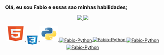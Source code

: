 ### Olá, eu sou Fabio e essas sao minhas habilidades;
<div align="center">
  <a href="https://github.com/FabioMarquesArao">
  <img height="180em" src="https://github-readme-stats.vercel.app/api?username=FabioMarquesArao&show_icons=true&theme=dark&include_all_commits=true&count_private=false"/>
  <img height="180em" src="https://github-readme-stats.vercel.app/api/top-langs/?username=FabioMarquesArao&layout=compact&langs_count=7&theme=dark"/>
</div></br>
<div align="center"> 
<img align="center-center" alt="Fabio-HTML" height="50" width="60" src="https://raw.githubusercontent.com/devicons/devicon/master/icons/html5/html5-original.svg">
<img align="center" alt="Fabio-CSS" height="30" width="40" src="https://raw.githubusercontent.com/devicons/devicon/master/icons/css3/css3-original.svg">
<img align="center-center" alt="Fabio-Python" height="50" width="60" src="https://raw.githubusercontent.com/devicons/devicon/master/icons/python/python-original.svg">
<img align="center" alt="Fabio-Python" height="30" width="40" src="https://icongr.am/devicon/git-original.svg?size=128&color=currentColor">
<img align="center-center" alt="Fabio-Python" height="50" width="60" src="https://cdn.jsdelivr.net/gh/devicons/devicon/icons/flask/flask-original.svg"/>
<img align="center" alt="Fabio-Python" height="30" width="40" src="https://icongr.am/devicon/javascript-original.svg?size=53&color=currentColor">
<img align="center-center" alt="Fabio-Python" height="50" width="60" src="https://icongr.am/devicon/mysql-original.svg?size=53&color=currentColor">
</div>
